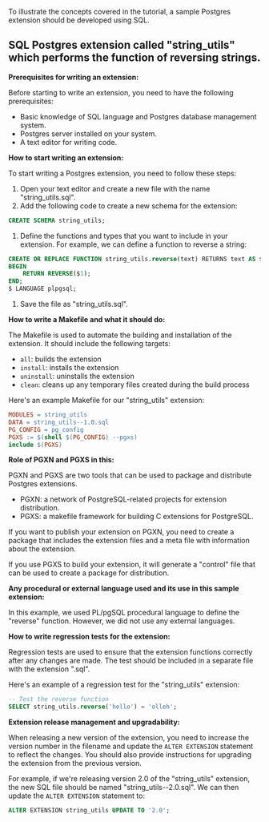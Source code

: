 To illustrate the concepts covered in the tutorial, a sample Postgres extension should be developed using SQL.

## SQL Postgres extension called "string_utils" which performs the function of reversing strings.

**Prerequisites for writing an extension:** 

Before starting to write an extension, you need to have the following prerequisites:
- Basic knowledge of SQL language and Postgres database management system.
- Postgres server installed on your system.
- A text editor for writing code.

**How to start writing an extension:** 

To start writing a Postgres extension, you need to follow these steps:
1. Open your text editor and create a new file with the name "string_utils.sql".
2. Add the following code to create a new schema for the extension:

```sql
CREATE SCHEMA string_utils;
```


1. Define the functions and types that you want to include in your extension. For example, we can define a function to reverse a string:

```sql
CREATE OR REPLACE FUNCTION string_utils.reverse(text) RETURNS text AS $
BEGIN
    RETURN REVERSE($1);
END;
$ LANGUAGE plpgsql;
```


1. Save the file as "string_utils.sql".

**How to write a Makefile and what it should do:** 

The Makefile is used to automate the building and installation of the extension. It should include the following targets: 
- `all`: builds the extension 
- `install`: installs the extension 
- `uninstall`: uninstalls the extension 
- `clean`: cleans up any temporary files created during the build process

Here's an example Makefile for our "string_utils" extension:

```makefile
MODULES = string_utils
DATA = string_utils--1.0.sql
PG_CONFIG = pg_config
PGXS := $(shell $(PG_CONFIG) --pgxs)
include $(PGXS)
```



**Role of PGXN and PGXS in this:** 

PGXN and PGXS are two tools that can be used to package and distribute Postgres extensions.
- PGXN: a network of PostgreSQL-related projects for extension distribution.
- PGXS: a makefile framework for building C extensions for PostgreSQL.

If you want to publish your extension on PGXN, you need to create a package that includes the extension files and a meta file with information about the extension.

If you use PGXS to build your extension, it will generate a "control" file that can be used to create a package for distribution.

**Any procedural or external language used and its use in this sample extension:** 

In this example, we used PL/pgSQL procedural language to define the "reverse" function. However, we did not use any external languages.

**How to write regression tests for the extension:** 

Regression tests are used to ensure that the extension functions correctly after any changes are made. The test should be included in a separate file with the extension ".sql".

Here's an example of a regression test for the "string_utils" extension:

```sql
-- Test the reverse function
SELECT string_utils.reverse('hello') = 'olleh';
```



**Extension release management and upgradability:** 

When releasing a new version of the extension, you need to increase the version number in the filename and update the `ALTER EXTENSION` statement to reflect the changes. You should also provide instructions for upgrading the extension from the previous version.

For example, if we're releasing version 2.0 of the "string_utils" extension, the new SQL file should be named "string_utils--2.0.sql". We can then update the `ALTER EXTENSION` statement to:

```sql
ALTER EXTENSION string_utils UPDATE TO '2.0';
```
